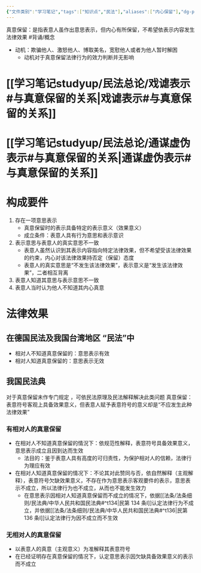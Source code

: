 ```yaml
---
{"文件类别":"学习笔记","tags":["知识点","民法"],"aliases":["内心保留"],"dg-publish":true,"permalink":"/学习笔记studyup/民法总论/真意保留/","dgPassFrontmatter":true,"created":"2024-07-16T17:20:06.121+08:00","updated":"2024-11-17T18:26:42.912+08:00"}
---
```


真意保留：是指表意人虽作出意思表示，但内心有所保留，不希望依表示内容发生法律效果 #背诵/概念 
- 动机：欺骗他人、激怒他人、博取美名，宽慰他人或者为他人暂时解困
	- 动机对于真意保留法律行为的效力判断并无影响
# [[学习笔记studyup/民法总论/戏谑表示#与真意保留的关系\|戏谑表示#与真意保留的关系]]
# [[学习笔记studyup/民法总论/通谋虚伪表示#与真意保留的关系\|通谋虚伪表示#与真意保留的关系]]
# 构成要件
1. 存在一项意思表示
	- 真意保留时的表示具备特定的表示意义（效果意义）
	- 成立条件：表意人具有行为意思和表示意识
2. 表示意思与表意人的真实意思不一致
	- 表意人虽然认识到其表示内容指向特定法律效果，但不希望受该法律效果的约束，内心对该法律效果持否定（保留）态度
	- 表意人的真实意思是“不发生该法律效果”，表示意义是“发生该法律效果”，二者相互背离
3. 表意人知道其意思与表示意思不一致
4. 表意人当时认为他人不知道其内心真意
# 法律效果
## 在德国民法及我国台湾地区 “民法”中
- 相对人不知道真意保留的：意思表示有效
- 相对人知道真意保留的：意思表示无效
## 我国民法典
对于真意保留未作专门规定 ，可依民法原理及民法解释解决此类问题
真意保留：表意符号客观上具备效果意义，但表意人赋予表意符号的意义却是“不应发生此种法律效果”
### 有相对人的真意保留
- 在相对人不知道真意保留的情況下：依规范性解释，表意符号具备效果意义，意思表示成立且因到达而生效
	- 法目的：鉴于表意人具有高度的可归责性，为保护相对人的信赖，法律行为理应有效
- 在相对人知道真意保留的情况下：不论其对此赞同与否，依自然解释（主观解释），表意符号欠缺效果意义，不存在作为意思表示客观要件的表示，意思表示不成立，所以法律行为也不成立，从而也不能发生效力
	- 在意思表示因相对人知道真意保留而不成立的情况下，依据[[法条/法条细则/民法典/中华人民共和国民法典#^t134\|民第 134 条Ⅰ]]认定法律行为不成立，并依据[[法条/法条细则/民法典/中华人民共和国民法典#^t136\|民第 136 条Ⅰ]]认定法律行为因不成立而不生效
### 无相对人的真意保留
- 以表意人的真意（主观意义）为准解释其表意符号
- 在已经证明存在真意保留的情况下，认定意思表示因欠缺具备效果意义的表示而不成立